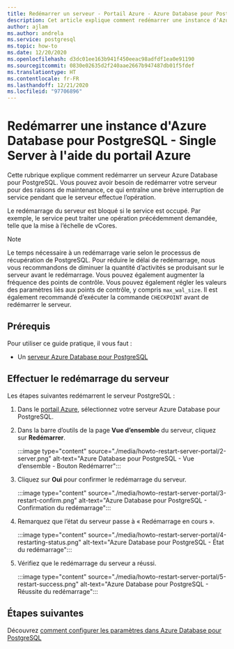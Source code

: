 ```yaml
---
title: Redémarrer un serveur - Portail Azure - Azure Database pour PostgreSQL - Serveur unique
description: Cet article explique comment redémarrer une instance d'Azure Database pour PostgreSQL - Single Server à l'aide du portail Azure.
author: ajlam
ms.author: andrela
ms.service: postgresql
ms.topic: how-to
ms.date: 12/20/2020
ms.openlocfilehash: d3dc01ee163b941f450eeac98adfdf1ea0e91190
ms.sourcegitcommit: 0830e02635d2f240aae2667b947487db01f5fdef
ms.translationtype: HT
ms.contentlocale: fr-FR
ms.lasthandoff: 12/21/2020
ms.locfileid: "97706896"
---
```

# <a name="restart-azure-database-for-postgresql---single-server-using-the-azure-portal"></a>Redémarrer une instance d'Azure Database pour PostgreSQL - Single Server à l'aide du portail Azure
Cette rubrique explique comment redémarrer un serveur Azure Database pour PostgreSQL. Vous pouvez avoir besoin de redémarrer votre serveur pour des raisons de maintenance, ce qui entraîne une brève interruption de service pendant que le serveur effectue l’opération.

Le redémarrage du serveur est bloqué si le service est occupé. Par exemple, le service peut traiter une opération précédemment demandée, telle que la mise à l’échelle de vCores.
 
> [!NOTE] 
> Le temps nécessaire à un redémarrage varie selon le processus de récupération de PostgreSQL. Pour réduire le délai de redémarrage, nous vous recommandons de diminuer la quantité d’activités se produisant sur le serveur avant le redémarrage. Vous pouvez également augmenter la fréquence des points de contrôle. Vous pouvez également régler les valeurs des paramètres liés aux points de contrôle, y compris `max_wal_size`. Il est également recommandé d’exécuter la commande `CHECKPOINT` avant de redémarrer le serveur.

## <a name="prerequisites"></a>Prérequis
Pour utiliser ce guide pratique, il vous faut :
- Un [serveur Azure Database pour PostgreSQL](quickstart-create-server-database-portal.md)

## <a name="perform-server-restart"></a>Effectuer le redémarrage du serveur

Les étapes suivantes redémarrent le serveur PostgreSQL :

1. Dans le [portail Azure](https://portal.azure.com/), sélectionnez votre serveur Azure Database pour PostgreSQL.

2. Dans la barre d’outils de la page **Vue d’ensemble** du serveur, cliquez sur **Redémarrer**.

   :::image type="content" source="./media/howto-restart-server-portal/2-server.png" alt-text="Azure Database pour PostgreSQL - Vue d’ensemble - Bouton Redémarrer":::

3. Cliquez sur **Oui** pour confirmer le redémarrage du serveur.

   :::image type="content" source="./media/howto-restart-server-portal/3-restart-confirm.png" alt-text="Azure Database pour PostgreSQL - Confirmation du redémarrage":::

4. Remarquez que l’état du serveur passe à « Redémarrage en cours ».

   :::image type="content" source="./media/howto-restart-server-portal/4-restarting-status.png" alt-text="Azure Database pour PostgreSQL - État du redémarrage":::

5. Vérifiez que le redémarrage du serveur a réussi.

   :::image type="content" source="./media/howto-restart-server-portal/5-restart-success.png" alt-text="Azure Database pour PostgreSQL - Réussite du redémarrage":::

## <a name="next-steps"></a>Étapes suivantes

Découvrez [comment configurer les paramètres dans Azure Database pour PostgreSQL](howto-configure-server-parameters-using-portal.md)